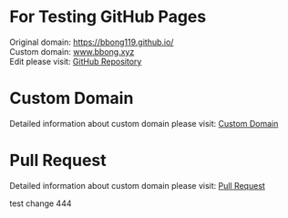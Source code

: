 # For Testing GitHub Pages
  Original domain: https://bbong119.github.io/  
  Custom domain: www.bbong.xyz  
  Edit please visit: [GitHub Repository](https://github.com/BBong119/bbong119.github.io/blob/master/README.md)  


# Custom Domain
  Detailed information about custom domain please visit: [Custom Domain](customDomain.md) 
  
# Pull Request
  Detailed information about custom domain please visit: <a href="{{ site.testurl }}">Pull Request</a>
  
test change 444
